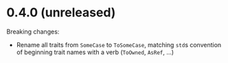 # 0.4.0 (unreleased)

Breaking changes:

* Rename all traits from `SomeCase` to `ToSomeCase`, matching `std`s convention
  of beginning trait names with a verb (`ToOwned`, `AsRef`, …)
